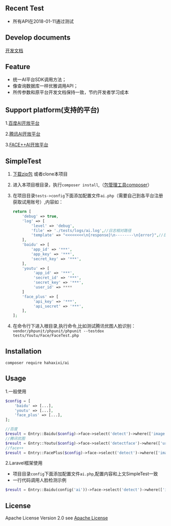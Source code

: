 ## Recent Test
- 所有API在2018-01-11通过测试
## Develop documents
<a href="http://blog.hahaxixi.cc/2017/12/27/AI-API/" target="_blank">开发文档</a>
## Feature

- 统一AI平台SDK调用方法；
- 像查询数据库一样优雅调用API；
- 所传参数和原平台开发文档保持一致，节约开发者学习成本

## Support platform(支持的平台)

 1.<a href="http://ai.baidu.com" target="_blank">百度AI开放平台</a>

 2.<a href="https://open.youtu.qq.com" target="_blank">腾讯AI开放平台</a>

 3.<a href="https://www.faceplusplus.com.cn" target="_blank">FACE++AI开放平台</a>


## SimpleTest

1. [下载zip包](https://github.com/huanghe/ai/archive/master.zip) 或者clone本项目
2. 进入本项目根目录，执行`composer install`,（[包管理工具composer](https://getcomposer.org/)）
3. 在项目目录`tests->config`下面添加配置文件`ai.php`（需要自己到各平台注册获取试用账号）,内容如：
	
	```php
	return [
        'debug' => true,
        'log' => [
            'level' => 'debug',
            'file' => './tests/logs/ai.log',//日志相对路径
            'template' => "<<<<<<<<\n{response}\n--------\n{error}",//日志模版
        ],
	    'baidu' => [
	        'app_id' => '***',
	        'app_key' => '***',
	        'secret_key' => '***',
	    ],
	    'youtu' => [
	         'app_id' => '***',
	         'secret_id' => '***',
	         'secret_key' => '***',
	         'user_id' => ****
	    ]
	    'face_plus' => [
	         'api_key' => '***',
	         'api_secret' => '***',
	    ],
	];

	```

4. 在命令行下进入根目录,执行命令,比如测试腾讯优图人脸识别：
`vendor/phpunit/phpunit/phpunit --testdox tests/Youtu/Face/FaceTest.php`

## Installation

`composer require hahaxixi/ai`

## Usage
1.一般使用
```php
$config = [    
    'baidu' => [...],
    'youtu' => [...],
    'face_plus' => [...],
];

//百度
$result = Entry::Baidu($config)->face->select('detect')->where(['image' => file_get_contents(__DIR__ . '/file/face_detect.jpeg'), 'id_card_side' => 'front'])->get();
//腾讯优图
$result = Entry::Youtu($config)->face->select('detectface')->where(['url' => 'http://open.youtu.qq.com/app/img/experience/face_img/face_06.jpg', 'mode' => 1])->get();
//face++
$result = Entry::FacePlus($config)->face->select('detect')->where(['image_file' =>__DIR__ . '/../../file/face_01.jpg' , 'return_attributes' => 'skinstatus'])->get();

```

2.Laravel框架使用

- 项目目录`config`下面添加配置文件`ai.php`,配置内容和上文SimpleTest一致
- 一行代码调用人脸检测示例
```php
$result = Entry::Baidu(config('ai'))->face->select('detect')->where(['image' => file_get_contents(__DIR__ . '/file/face_detect.jpeg'), 'id_card_side' => 'front'])->get();

```
## License

Apache License Version 2.0 see [Apache License](http://www.apache.org/licenses/LICENSE-2.0.html)
